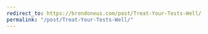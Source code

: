 ```yaml
---
redirect_to: https://brendoneus.com/post/Treat-Your-Tests-Well/
permalink: "/post/Treat-Your-Tests-Well/"
---
```

